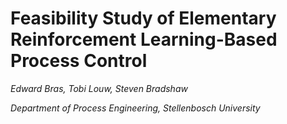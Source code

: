 # Feasibility Study of Elementary Reinforcement Learning-Based Process Control
*Edward Bras, Tobi Louw, Steven Bradshaw*

*Department of Process Engineering, Stellenbosch University*

